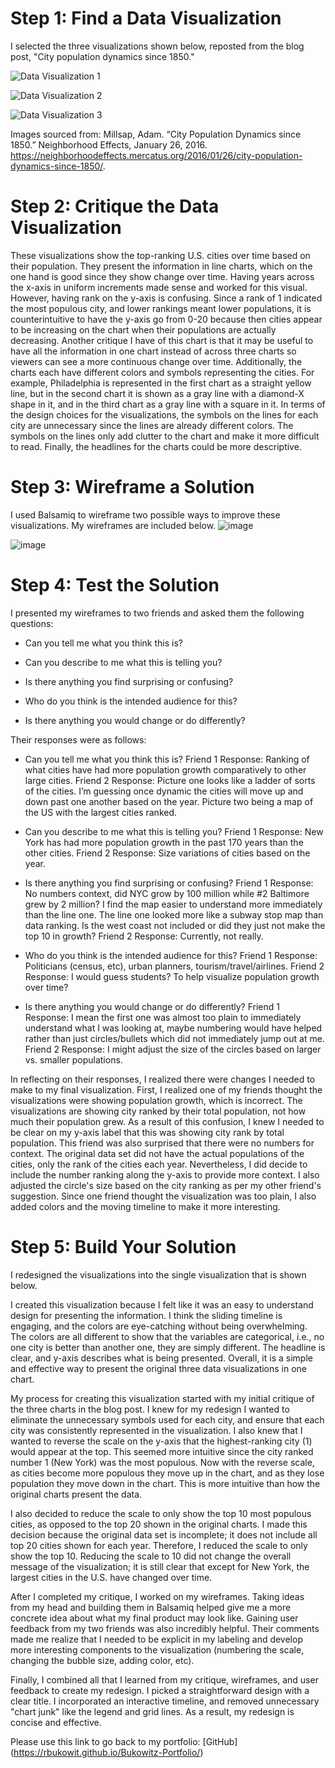 # Step 1: Find a Data Visualization
I selected the three visualizations shown below, reposted from the blog post, "City population dynamics since 1850."

![Data Visualization 1](https://neighborhoodeffects.mercatus.org/wp-content/uploads/2016/01/top-cities-1850-1900.jpg)

![Data Visualization 2](https://neighborhoodeffects.mercatus.org/wp-content/uploads/2016/01/top-cities-1900-1950.jpg)

![Data Visualization 3](https://neighborhoodeffects.mercatus.org/wp-content/uploads/2016/01/top-cities-1950-2010.jpg)

Images sourced from: Millsap, Adam. “City Population Dynamics since 1850.” Neighborhood Effects, January 26, 2016. https://neighborhoodeffects.mercatus.org/2016/01/26/city-population-dynamics-since-1850/.

# Step 2: Critique the Data Visualization
These visualizations show the top-ranking U.S. cities over time based on their population. They present the information in line charts, which on the one hand is good since they show change over time. Having years across the x-axis in uniform increments made sense and worked for this visual. However, having rank on the y-axis is confusing. Since a rank of 1 indicated the most populous city, and lower rankings meant lower populations, it is counterintuitive to have the y-axis go from 0-20 because then cities appear to be increasing on the chart when their populations are actually decreasing.
Another critique I have of this chart is that it may be useful to have all the information in one chart instead of across three charts so viewers can see a more continuous change over time. 
Additionally, the charts each have different colors and symbols representing the cities. For example, Philadelphia is represented in the first chart as a straight yellow line, but in the second chart it is shown as a gray line with a diamond-X shape in it, and in the third chart as a gray line with a square in it. 
In terms of the design choices for the visualizations, the symbols on the lines for each city are unnecessary since the lines are already different colors. 
The symbols on the lines only add clutter to the chart and make it more difficult to read.
Finally, the headlines for the charts could be more descriptive.

# Step 3: Wireframe a Solution
I used Balsamiq to wireframe two possible ways to improve these visualizations. My wireframes are included below.
![image](https://user-images.githubusercontent.com/78364263/108615125-d6d9fe80-73ce-11eb-8c7c-ae42c1aab970.png)

![image](https://user-images.githubusercontent.com/78364263/108615140-fa04ae00-73ce-11eb-846b-e3f3b11df9dc.png)

# Step 4: Test the Solution
I presented my wireframes to two friends and asked them the following questions:
- Can you tell me what you think this is?

- Can you describe to me what this is telling you?

- Is there anything you find surprising or confusing?

- Who do you think is the intended audience for this?

- Is there anything you would change or do differently?

Their responses were as follows:

- Can you tell me what you think this is?
Friend 1 Response: Ranking of what cities have had more population growth comparatively to other large cities.
Friend 2 Response: Picture one looks like a ladder of sorts of the cities. I’m guessing once dynamic the cities will move up and down past one another based on the year. Picture two being a map of the US with the largest cities ranked.

- Can you describe to me what this is telling you?
Friend 1 Response: New York has had more population growth in the past 170 years than the other cities.
Friend 2 Response: Size variations of cities based on the year.

- Is there anything you find surprising or confusing?
Friend 1 Response: No numbers context, did NYC grow by 100 million while #2 Baltimore grew by 2 million? I find the map easier to understand more immediately than the line one. The line one looked more like a subway stop map than data ranking. Is the west coast not included or did they just not make the top 10 in growth?
Friend 2 Response: Currently, not really. 

- Who do you think is the intended audience for this?
Friend 1 Response: Politicians (census, etc), urban planners, tourism/travel/airlines.
Friend 2 Response: I would guess students? To help visualize population growth over time?

- Is there anything you would change or do differently?
Friend 1 Response: I mean the first one was almost too plain to immediately understand what I was looking at, maybe numbering would have helped rather than just circles/bullets which did not immediately jump out at me.
Friend 2 Response: I might adjust the size of the circles based on larger vs. smaller populations.


In reflecting on their responses, I realized there were changes I needed to make to my final visualization. First, I realized one of my friends thought the visualizations were showing population growth, which is incorrect. The visualizations are showing city ranked by their total population, not how much their population grew. As a result of this confusion, I knew I needed to be clear on my y-axis label that this was showing city rank by total population. This friend was also surprised that there were no numbers for context. The original data set did not have the actual populations of the cities, only the rank of the cities each year. Nevertheless, I did decide to include the number ranking along the y-axis to provide more context. I also adjusted the circle's size based on the city ranking as per my other friend's suggestion. Since one friend thought the visualization was too plain, I also added colors and the moving timeline to make it more interesting.

# Step 5: Build Your Solution
I redesigned the visualizations into the single visualization that is shown below.
<div class="flourish-embed flourish-scatter" data-src="visualisation/5348832"><script src="https://public.flourish.studio/resources/embed.js"></script></div>

I created this visualization because I felt like it was an easy to understand design for presenting the information. I think the sliding timeline is engaging, and the colors are eye-catching without being overwhelming. The colors are all different to show that the variables are categorical, i.e., no one city is better than another one, they are simply different. The headline is clear, and y-axis describes what is being presented. Overall, it is a simple and effective way to present the original three data visualizations in one chart.

My process for creating this visualization started with my initial critique of the three charts in the blog post. I knew for my redesign I wanted to eliminate the unnecessary symbols used for each city, and ensure that each city was consistently represented in the visualization. I also knew that I wanted to reverse the scale on the y-axis that the highest-ranking city (1) would appear at the top. This seemed more intuitive since the city ranked number 1 (New York) was the most populous. Now with the reverse scale, as cities become more populous they move up in the chart, and as they lose population they move down in the chart. This is more intuitive than how the original charts present the data. 

I also decided to reduce the scale to only show the top 10 most populous cities, as opposed to the top 20 shown in the original charts. I made this decision because the original data set is incomplete; it does not include all top 20 cities shown for each year. Therefore, I reduced the scale to only show the top 10. Reducing the scale to 10 did not change the overall message of the visualization; it is still clear that except for New York, the largest cities in the U.S. have changed over time.

After I completed my critique, I worked on my wireframes. Taking ideas from my head and building them in Balsamiq helped give me a more concrete idea about what my final product may look like. Gaining user feedback from my two friends was also incredibly helpful. Their comments made me realize that I needed to be explicit in my labeling and develop more interesting components to the visualization (numbering the scale, changing the bubble size, adding color, etc). 

Finally, I combined all that I learned from my critique, wireframes, and user feedback to create my redesign. I picked a straightforward design with a clear title. I incorporated an interactive timeline, and removed unnecessary "chart junk" like the legend and grid lines. As a result, my redesign is concise and effective.

Please use this link to go back to my portfolio: [GitHub] (https://rbukowit.github.io/Bukowitz-Portfolio/)
